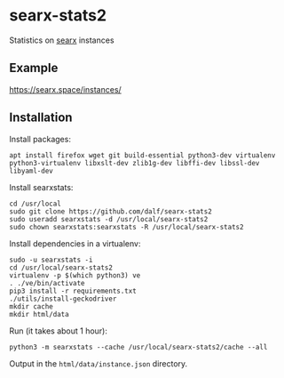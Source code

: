 # searx-stats2

Statistics on [searx](https://asciimoo.github.io/searx/) instances

## Example

https://searx.space/instances/

## Installation

Install packages:
```
apt install firefox wget git build-essential python3-dev virtualenv python3-virtualenv libxslt-dev zlib1g-dev libffi-dev libssl-dev libyaml-dev
```

Install searxstats:
```
cd /usr/local
sudo git clone https://github.com/dalf/searx-stats2
sudo useradd searxstats -d /usr/local/searx-stats2
sudo chown searxstats:searxstats -R /usr/local/searx-stats2
```

Install dependencies in a virtualenv:
```
sudo -u searxstats -i
cd /usr/local/searx-stats2
virtualenv -p $(which python3) ve
. ./ve/bin/activate
pip3 install -r requirements.txt
./utils/install-geckodriver
mkdir cache
mkdir html/data
```

Run (it takes about 1 hour):
```
python3 -m searxstats --cache /usr/local/searx-stats2/cache --all
```

Output in the ```html/data/instance.json``` directory.
